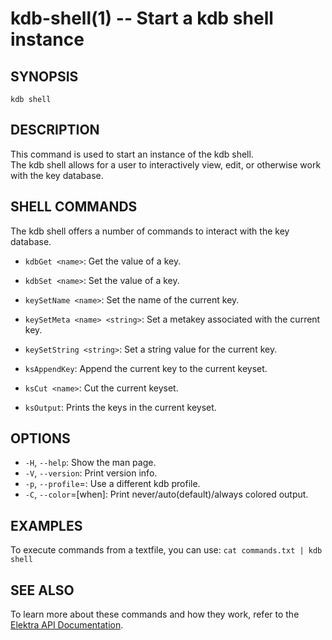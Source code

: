 kdb-shell(1) -- Start a kdb shell instance
==========================================

## SYNOPSIS

`kdb shell`

## DESCRIPTION

This command is used to start an instance of the kdb shell.  
The kdb shell allows for a user to interactively view, edit, or otherwise work with the key database.  

## SHELL COMMANDS ##

The kdb shell offers a number of commands to interact with the key database.

- `kdbGet <name>`: Get the value of a key.

- `kdbSet <name>`:
  Set the value of a key.
- `keySetName <name>`:
  Set the name of the current key.
- `keySetMeta <name> <string>`:
  Set a metakey associated with the current key.
- `keySetString <string>`:
  Set a string value for the current key.
- `ksAppendKey`:
  Append the current key to the current keyset.
- `ksCut <name>`:
  Cut the current keyset.
- `ksOutput`:
  Prints the keys in the current keyset.

## OPTIONS

- `-H`, `--help`:
  Show the man page.
- `-V`, `--version`:
  Print version info.
- `-p`, `--profile`=<profile>:
  Use a different kdb profile.
- `-C`, `--color`=[when]:
  Print never/auto(default)/always colored output.

## EXAMPLES

To execute commands from a textfile, you can use:
`cat commands.txt | kdb shell`

## SEE ALSO

To learn more about these commands and how they work, refer to the [Elektra API Documentation](http://doc.libelektra.org/api/current/html).

